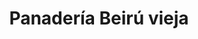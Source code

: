 ---
title: "Panadería Beirú vieja"
url: /parroquia-san-antonio-de-los-altos/panaderia-beiru-vieja/
shop: panadería
---
